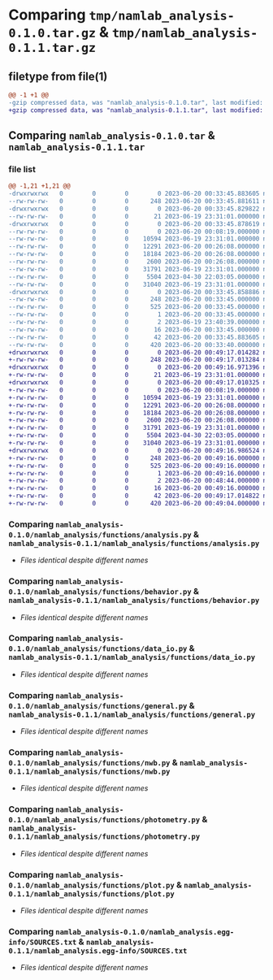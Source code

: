 # Comparing `tmp/namlab_analysis-0.1.0.tar.gz` & `tmp/namlab_analysis-0.1.1.tar.gz`

## filetype from file(1)

```diff
@@ -1 +1 @@
-gzip compressed data, was "namlab_analysis-0.1.0.tar", last modified: Tue Jun 20 00:33:45 2023, max compression
+gzip compressed data, was "namlab_analysis-0.1.1.tar", last modified: Tue Jun 20 00:49:17 2023, max compression
```

## Comparing `namlab_analysis-0.1.0.tar` & `namlab_analysis-0.1.1.tar`

### file list

```diff
@@ -1,21 +1,21 @@
-drwxrwxrwx   0        0        0        0 2023-06-20 00:33:45.883605 namlab_analysis-0.1.0/
--rw-rw-rw-   0        0        0      248 2023-06-20 00:33:45.881611 namlab_analysis-0.1.0/PKG-INFO
-drwxrwxrwx   0        0        0        0 2023-06-20 00:33:45.829822 namlab_analysis-0.1.0/namlab_analysis/
--rw-rw-rw-   0        0        0       21 2023-06-19 23:31:01.000000 namlab_analysis-0.1.0/namlab_analysis/__init__.py
-drwxrwxrwx   0        0        0        0 2023-06-20 00:33:45.878619 namlab_analysis-0.1.0/namlab_analysis/functions/
--rw-rw-rw-   0        0        0        0 2023-06-20 00:08:19.000000 namlab_analysis-0.1.0/namlab_analysis/functions/__init__.py
--rw-rw-rw-   0        0        0    10594 2023-06-19 23:31:01.000000 namlab_analysis-0.1.0/namlab_analysis/functions/analysis.py
--rw-rw-rw-   0        0        0    12291 2023-06-20 00:26:08.000000 namlab_analysis-0.1.0/namlab_analysis/functions/behavior.py
--rw-rw-rw-   0        0        0    18184 2023-06-20 00:26:08.000000 namlab_analysis-0.1.0/namlab_analysis/functions/data_io.py
--rw-rw-rw-   0        0        0     2600 2023-06-20 00:26:08.000000 namlab_analysis-0.1.0/namlab_analysis/functions/general.py
--rw-rw-rw-   0        0        0    31791 2023-06-19 23:31:01.000000 namlab_analysis-0.1.0/namlab_analysis/functions/nwb.py
--rw-rw-rw-   0        0        0     5504 2023-04-30 22:03:05.000000 namlab_analysis-0.1.0/namlab_analysis/functions/photometry.py
--rw-rw-rw-   0        0        0    31040 2023-06-19 23:31:01.000000 namlab_analysis-0.1.0/namlab_analysis/functions/plot.py
-drwxrwxrwx   0        0        0        0 2023-06-20 00:33:45.858886 namlab_analysis-0.1.0/namlab_analysis.egg-info/
--rw-rw-rw-   0        0        0      248 2023-06-20 00:33:45.000000 namlab_analysis-0.1.0/namlab_analysis.egg-info/PKG-INFO
--rw-rw-rw-   0        0        0      525 2023-06-20 00:33:45.000000 namlab_analysis-0.1.0/namlab_analysis.egg-info/SOURCES.txt
--rw-rw-rw-   0        0        0        1 2023-06-20 00:33:45.000000 namlab_analysis-0.1.0/namlab_analysis.egg-info/dependency_links.txt
--rw-rw-rw-   0        0        0        2 2023-06-19 23:40:39.000000 namlab_analysis-0.1.0/namlab_analysis.egg-info/not-zip-safe
--rw-rw-rw-   0        0        0       16 2023-06-20 00:33:45.000000 namlab_analysis-0.1.0/namlab_analysis.egg-info/top_level.txt
--rw-rw-rw-   0        0        0       42 2023-06-20 00:33:45.883605 namlab_analysis-0.1.0/setup.cfg
--rw-rw-rw-   0        0        0      420 2023-06-20 00:33:40.000000 namlab_analysis-0.1.0/setup.py
+drwxrwxrwx   0        0        0        0 2023-06-20 00:49:17.014282 namlab_analysis-0.1.1/
+-rw-rw-rw-   0        0        0      248 2023-06-20 00:49:17.013284 namlab_analysis-0.1.1/PKG-INFO
+drwxrwxrwx   0        0        0        0 2023-06-20 00:49:16.971396 namlab_analysis-0.1.1/namlab_analysis/
+-rw-rw-rw-   0        0        0       21 2023-06-19 23:31:01.000000 namlab_analysis-0.1.1/namlab_analysis/__init__.py
+drwxrwxrwx   0        0        0        0 2023-06-20 00:49:17.010325 namlab_analysis-0.1.1/namlab_analysis/functions/
+-rw-rw-rw-   0        0        0        0 2023-06-20 00:08:19.000000 namlab_analysis-0.1.1/namlab_analysis/functions/__init__.py
+-rw-rw-rw-   0        0        0    10594 2023-06-19 23:31:01.000000 namlab_analysis-0.1.1/namlab_analysis/functions/analysis.py
+-rw-rw-rw-   0        0        0    12291 2023-06-20 00:26:08.000000 namlab_analysis-0.1.1/namlab_analysis/functions/behavior.py
+-rw-rw-rw-   0        0        0    18184 2023-06-20 00:26:08.000000 namlab_analysis-0.1.1/namlab_analysis/functions/data_io.py
+-rw-rw-rw-   0        0        0     2600 2023-06-20 00:26:08.000000 namlab_analysis-0.1.1/namlab_analysis/functions/general.py
+-rw-rw-rw-   0        0        0    31791 2023-06-19 23:31:01.000000 namlab_analysis-0.1.1/namlab_analysis/functions/nwb.py
+-rw-rw-rw-   0        0        0     5504 2023-04-30 22:03:05.000000 namlab_analysis-0.1.1/namlab_analysis/functions/photometry.py
+-rw-rw-rw-   0        0        0    31040 2023-06-19 23:31:01.000000 namlab_analysis-0.1.1/namlab_analysis/functions/plot.py
+drwxrwxrwx   0        0        0        0 2023-06-20 00:49:16.986524 namlab_analysis-0.1.1/namlab_analysis.egg-info/
+-rw-rw-rw-   0        0        0      248 2023-06-20 00:49:16.000000 namlab_analysis-0.1.1/namlab_analysis.egg-info/PKG-INFO
+-rw-rw-rw-   0        0        0      525 2023-06-20 00:49:16.000000 namlab_analysis-0.1.1/namlab_analysis.egg-info/SOURCES.txt
+-rw-rw-rw-   0        0        0        1 2023-06-20 00:49:16.000000 namlab_analysis-0.1.1/namlab_analysis.egg-info/dependency_links.txt
+-rw-rw-rw-   0        0        0        2 2023-06-20 00:48:44.000000 namlab_analysis-0.1.1/namlab_analysis.egg-info/not-zip-safe
+-rw-rw-rw-   0        0        0       16 2023-06-20 00:49:16.000000 namlab_analysis-0.1.1/namlab_analysis.egg-info/top_level.txt
+-rw-rw-rw-   0        0        0       42 2023-06-20 00:49:17.014822 namlab_analysis-0.1.1/setup.cfg
+-rw-rw-rw-   0        0        0      420 2023-06-20 00:49:04.000000 namlab_analysis-0.1.1/setup.py
```

### Comparing `namlab_analysis-0.1.0/namlab_analysis/functions/analysis.py` & `namlab_analysis-0.1.1/namlab_analysis/functions/analysis.py`

 * *Files identical despite different names*

### Comparing `namlab_analysis-0.1.0/namlab_analysis/functions/behavior.py` & `namlab_analysis-0.1.1/namlab_analysis/functions/behavior.py`

 * *Files identical despite different names*

### Comparing `namlab_analysis-0.1.0/namlab_analysis/functions/data_io.py` & `namlab_analysis-0.1.1/namlab_analysis/functions/data_io.py`

 * *Files identical despite different names*

### Comparing `namlab_analysis-0.1.0/namlab_analysis/functions/general.py` & `namlab_analysis-0.1.1/namlab_analysis/functions/general.py`

 * *Files identical despite different names*

### Comparing `namlab_analysis-0.1.0/namlab_analysis/functions/nwb.py` & `namlab_analysis-0.1.1/namlab_analysis/functions/nwb.py`

 * *Files identical despite different names*

### Comparing `namlab_analysis-0.1.0/namlab_analysis/functions/photometry.py` & `namlab_analysis-0.1.1/namlab_analysis/functions/photometry.py`

 * *Files identical despite different names*

### Comparing `namlab_analysis-0.1.0/namlab_analysis/functions/plot.py` & `namlab_analysis-0.1.1/namlab_analysis/functions/plot.py`

 * *Files identical despite different names*

### Comparing `namlab_analysis-0.1.0/namlab_analysis.egg-info/SOURCES.txt` & `namlab_analysis-0.1.1/namlab_analysis.egg-info/SOURCES.txt`

 * *Files identical despite different names*

